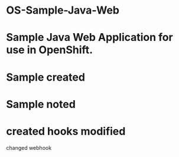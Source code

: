 # OS-Sample-Java-Web
# Sample Java Web Application for use in OpenShift.
# Sample created
# Sample noted
# created hooks modified
changed webhook
